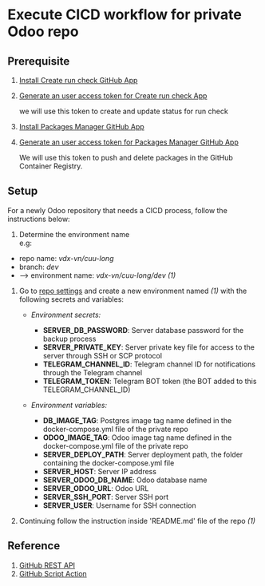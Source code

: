 # Execute CICD workflow for private Odoo repo

## Prerequisite

1. [Install Create run check GitHub App](https://github.com/apps/create-run-check)
1. [Generate an user access token for Create run check App](https://docs.github.com/en/apps/creating-github-apps/authenticating-with-a-github-app/generating-a-user-access-token-for-a-github-app)

    we will use this token to create and update status for run check

1. [Install Packages Manager GitHub App](https://github.com/apps/packages-manager)
1. [Generate an user access token for Packages Manager GitHub App](https://docs.github.com/en/apps/creating-github-apps/authenticating-with-a-github-app/generating-a-user-access-token-for-a-github-app)

    We will use this token to push and delete packages in the GitHub Container Registry.

## Setup

For a newly Odoo repository that needs a CICD process, follow the instructions below:

1. Determine the environment name  
  e.g:  

- repo name: *vdx-vn/cuu-long*
- branch: *dev*
- --> environment name: *vdx-vn/cuu-long/dev* *(1)*

1. Go to [repo settings](https://github.com/vdx-vn/odoo-cicd-executor/settings/environments) and create a new environment named *(1)* with the following secrets and variables:

   - *Environment secrets:*
     - **SERVER_DB_PASSWORD**: Server database password for the backup process
     - **SERVER_PRIVATE_KEY**: Server private key file for access to the server through SSH or SCP protocol
     - **TELEGRAM_CHANNEL_ID**: Telegram channel ID for notifications through the Telegram channel
     - **TELEGRAM_TOKEN**: Telegram BOT token (the BOT added to this TELEGRAM_CHANNEL_ID)

   - *Environment variables:*
     - **DB_IMAGE_TAG**: Postgres image tag name defined in the docker-compose.yml file of the private repo
     - **ODOO_IMAGE_TAG**: Odoo image tag name defined in the docker-compose.yml file of the private repo
     - **SERVER_DEPLOY_PATH**: Server deployment path, the folder containing the docker-compose.yml file
     - **SERVER_HOST**: Server IP address
     - **SERVER_ODOO_DB_NAME**: Odoo database name
     - **SERVER_ODOO_URL**: Odoo URL
     - **SERVER_SSH_PORT**: Server SSH port
     - **SERVER_USER**: Username for SSH connection

1. Continuing follow the instruction inside 'README.md' file of the repo *(1)*

## Reference

1. [GitHub REST API](https://octokit.github.io/rest.js)
1. [GitHub Script Action](https://github.com/actions/github-script)
